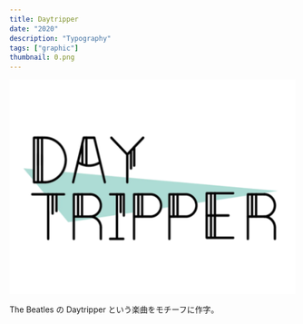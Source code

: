 ```yaml
---
title: Daytripper
date: "2020"
description: "Typography"
tags: ["graphic"]
thumbnail: 0.png
---
```


![1](./1.png)

The Beatles の Daytripper という楽曲をモチーフに作字。

